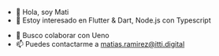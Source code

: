 - 👋 Hola, soy Mati
- 👀 Estoy interesado en Flutter & Dart, Node.js con Typescript
<!---
- 🌱 Estoy aprendiendo nose xd
--->
- 💞️ Busco colaborar con Ueno
- 📫 Puedes contactarme a matias.ramirez@itti.digital
<!---
- 😄 Pronouns: null
--->
<!---
- ⚡ Fun fact: Soy Matias sin h


matias-ramirez-ueno/matias-ramirez-ueno is a ✨ special ✨ repository because its `README.md` (this file) appears on your GitHub profile.
You can click the Preview link to take a look at your changes.
--->
